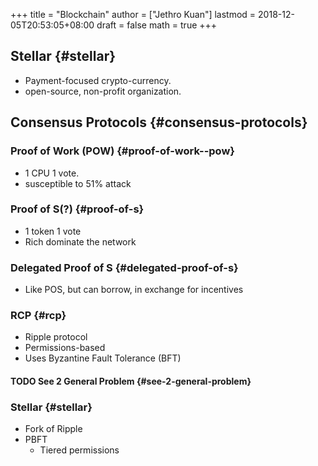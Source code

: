 +++
title = "Blockchain"
author = ["Jethro Kuan"]
lastmod = 2018-12-05T20:53:05+08:00
draft = false
math = true
+++

## Stellar {#stellar}

-   Payment-focused crypto-currency.
-   open-source, non-profit organization.


## Consensus Protocols {#consensus-protocols}


### Proof of Work (POW) {#proof-of-work--pow}

-   1 CPU 1 vote.
-   susceptible to 51% attack


### Proof of S(?) {#proof-of-s}

-   1 token 1 vote
-   Rich dominate the network


### Delegated Proof of S {#delegated-proof-of-s}

-   Like POS, but can borrow, in exchange for incentives


### RCP {#rcp}

-   Ripple protocol
-   Permissions-based
-   Uses Byzantine Fault Tolerance (BFT)


#### <span class="org-todo todo TODO">TODO</span> See 2 General Problem {#see-2-general-problem}


### Stellar {#stellar}

-   Fork of Ripple
-   PBFT
    -   Tiered permissions
